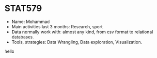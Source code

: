 # STAT579

- Name: Mohammad
- Main activities last 3 months: Research, sport
- Data normally work with: almost any kind, from csv format to relational databases.
- Tools, strategies: Data Wrangling, Data exploration, Visualization.

hello
